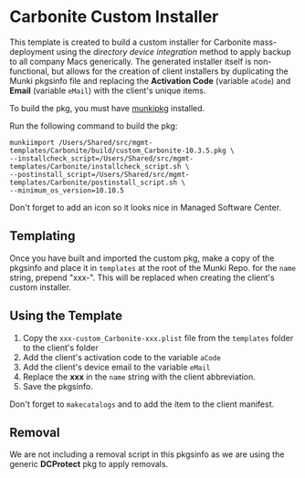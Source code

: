 # Carbonite Custom Installer

This template is created to build a custom installer for Carbonite mass-deployment using the _directory device integration_ method to apply backup to all company Macs generically. The generated installer itself is non-functional, but allows for the creation of client installers by duplicating the Munki pkgsinfo file and replacing the **Activation Code** (variable `aCode`) and **Email** (variable `eMail`) with the client's unique items.

To build the pkg, you must have [munkipkg](https://github.com/munki/munki-pkg) installed.

Run the following command to build the pkg:

	munkiimport /Users/Shared/src/mgmt-templates/Carbonite/build/custom_Carbonite-10.3.5.pkg \
	--installcheck_script=/Users/Shared/src/mgmt-templates/Carbonite/installcheck_script.sh \
	--postinstall_script=/Users/Shared/src/mgmt-templates/Carbonite/postinstall_script.sh \
	--minimum_os_version=10.10.5

Don't forget to add an icon so it looks nice in Managed Software Center.

## Templating

Once you have built and imported the custom pkg, make a copy of the pkgsinfo and place it in `templates` at the root of the Munki Repo. for the `name` string, prepend "xxx-". This will be replaced when creating the client's custom installer.

## Using the Template

1. Copy the `xxx-custom_Carbonite-xxx.plist` file from the `templates` folder to the client's folder
2. Add the client's activation code to the variable `aCode`
3. Add the client's device email to the variable `eMail`
4. Replace the **xxx** in the `name` string with the client abbreviation.
5. Save the pkgsinfo.

Don't forget to `makecatalogs` and to add the item to the client manifest.

## Removal

We are not including a removal script in this pkgsinfo as we are using the generic **DCProtect** pkg to apply removals.
